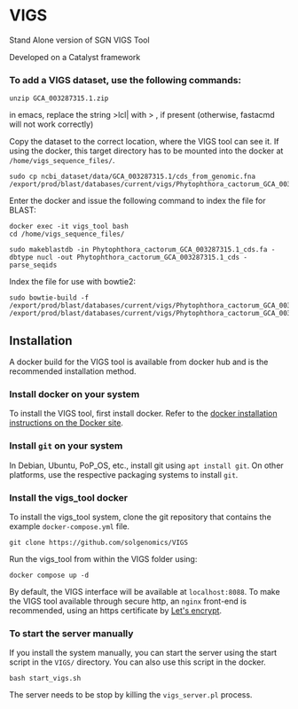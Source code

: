 VIGS
====

Stand Alone version of SGN VIGS Tool

Developed on a Catalyst framework

### To add a VIGS dataset, use the following commands:

```
unzip GCA_003287315.1.zip
```
in emacs, replace the string >lcl| with > , if present
(otherwise, fastacmd will not work correctly)

Copy the dataset to the correct location, where the VIGS tool can see it. If using the docker, this target directory has to be mounted into the docker at ```/home/vigs_sequence_files/```.
```
sudo cp ncbi_dataset/data/GCA_003287315.1/cds_from_genomic.fna /export/prod/blast/databases/current/vigs/Phytophthora_cactorum_GCA_003287315.1_cds.fa
```
Enter the docker and issue the following command to index the file for BLAST:
```
docker exec -it vigs_tool bash
cd /home/vigs_sequence_files/

sudo makeblastdb -in Phytophthora_cactorum_GCA_003287315.1_cds.fa -dbtype nucl -out Phytophthora_cactorum_GCA_003287315.1_cds -parse_seqids
```
Index the file for use with bowtie2:
```
sudo bowtie-build -f /export/prod/blast/databases/current/vigs/Phytophthora_cactorum_GCA_003287315.1_cds.fa /export/prod/blast/databases/current/vigs/Phytophthora_cactorum_GCA_003287315.1_cds
```

## Installation

A docker build for the VIGS tool is available from docker hub and is the recommended installation method.

### Install docker on your system

To install the VIGS tool, first install docker. Refer to the [docker installation instructions on the Docker site](https://docs.docker.com/get-docker/). 

### Install ```git``` on your system

In Debian, Ubuntu, PoP_OS, etc., install git using ``` apt install git ```. On other platforms, use the respective packaging systems to install ```git```.

### Install the vigs_tool docker

To install the vigs_tool system, clone the git repository that contains the example ```docker-compose.yml``` file.
```
git clone https://github.com/solgenomics/VIGS
```
Run the vigs_tool from within the VIGS folder using:
```
docker compose up -d
```

By default, the VIGS interface will be available at ```localhost:8088```. To make the VIGS tool available through secure http, an ```nginx``` front-end is recommended, using an https certificate by [Let's encrypt](https://letsencrypt.org/).



### To start the server manually

If you install the system manually, you can start the server using the start script in the ```VIGS/``` directory. You can also use this script in the docker.

```
bash start_vigs.sh
```

The server needs to be stop by killing the ```vigs_server.pl``` process.
